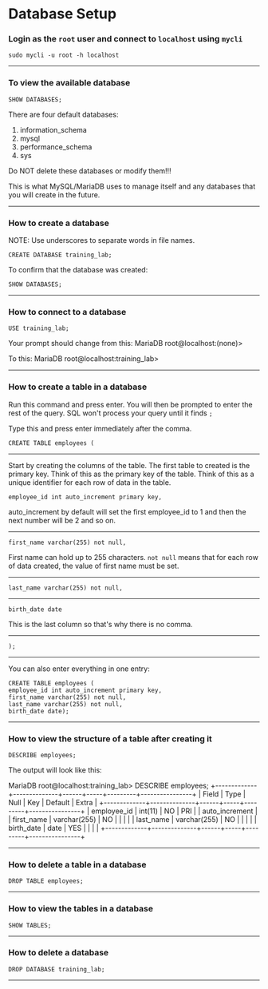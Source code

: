 # Database Setup

### Login as the `root` user and connect to `localhost` using `mycli`

```
sudo mycli -u root -h localhost
```

_______________________________________________________________________________

### To view the available database

```
SHOW DATABASES;
```

There are four default databases:
1. information_schema
2. mysql
3. performance_schema
4. sys       

Do NOT delete these databases or modify them!!!

This is what MySQL/MariaDB uses to manage itself and any databases that
you will create in the future.

_______________________________________________________________________________

### How to create a database

NOTE: Use underscores to separate words in file names.

```
CREATE DATABASE training_lab;
```

To confirm that the database was created:

```
SHOW DATABASES;
```

_______________________________________________________________________________

### How to connect to a database

```
USE training_lab;
```

Your prompt should change from this:
MariaDB root@localhost:(none)>

To this:
MariaDB root@localhost:training_lab>


_______________________________________________________________________________

### How to create a table in a database

Run this command and press enter. You will then be prompted to enter the rest
of the query. SQL won't process your query until it finds `;`

Type this and press enter immediately after the comma.
```
CREATE TABLE employees (
```
_______________________________________________________________________________

Start by creating the columns of the table. The first table to created
is the primary key. Think of this as the primary key of the table. 
Think of this as a unique identifier for each row of data in the table.

```
employee_id int auto_increment primary key,
```
auto_increment by default will set the first employee_id to 1 and then the
next number will be 2 and so on.
_______________________________________________________________________________

```
first_name varchar(255) not null,
```

First name can hold up to 255 characters.
`not null` means that for each row of data created, the value of first name
must be set.
_______________________________________________________________________________

```
last_name varchar(255) not null,
```

_______________________________________________________________________________

```
birth_date date
```
This is the last column so that's why there is no comma.

_______________________________________________________________________________

```
);
```
_______________________________________________________________________________

You can also enter everything in one entry:


```
CREATE TABLE employees (
employee_id int auto_increment primary key,
first_name varchar(255) not null,
last_name varchar(255) not null,
birth_date date);
```

_______________________________________________________________________________

### How to view the structure of a table after creating it

```
DESCRIBE employees;
```

The output will look like this:

MariaDB root@localhost:training_lab> DESCRIBE employees;
+-------------+--------------+------+-----+---------+----------------+
| Field       | Type         | Null | Key | Default | Extra          |
+-------------+--------------+------+-----+---------+----------------+
| employee_id | int(11)      | NO   | PRI | <null>  | auto_increment |
| first_name  | varchar(255) | NO   |     | <null>  |                |
| last_name   | varchar(255) | NO   |     | <null>  |                |
| birth_date  | date         | YES  |     | <null>  |                |
+-------------+--------------+------+-----+---------+----------------+

_______________________________________________________________________________

### How to delete a table in a database

```
DROP TABLE employees;
```
_______________________________________________________________________________

### How to view the tables in a database

```
SHOW TABLES;
```
_______________________________________________________________________________

### How to delete a database

```
DROP DATABASE training_lab;
```
_______________________________________________________________________________
